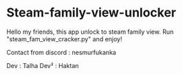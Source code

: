 # Steam-family-view-unlocker
Hello my friends, this app unlock to steam family view. Run "steam_fam_view_cracker.py" and enjoy!

Contact from discord : nesmurfukanka

Dev : Talha
Dev² : Haktan
